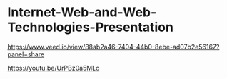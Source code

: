 # Internet-Web-and-Web-Technologies-Presentation

https://www.veed.io/view/88ab2a46-7404-44b0-8ebe-ad07b2e56167?panel=share

https://youtu.be/UrPBz0a5MLo
